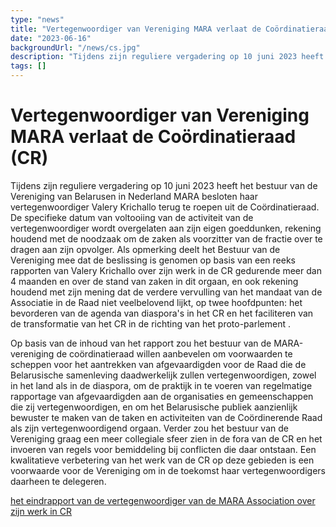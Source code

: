 ```yaml
---
type: "news"
title: "Vertegenwoordiger van Vereniging MARA verlaat de Coördinatieraad (CR)"
date: "2023-06-16"
backgroundUrl: "/news/cs.jpg"
description: "Tijdens zijn reguliere vergadering op 10 juni 2023 heeft het bestuur van de Vereniging van Belarusen in Nederland MARA besloten haar vertegenwoordiger Valery Krichallo terug te roepen uit de Coördinatieraad."
tags: []
---
```


# Vertegenwoordiger van Vereniging MARA verlaat de Coördinatieraad (CR)

Tijdens zijn reguliere vergadering op 10 juni 2023 heeft het bestuur van de Vereniging van
Belarusen in Nederland MARA besloten haar vertegenwoordiger Valery Krichallo terug te roepen
uit de Coördinatieraad. De specifieke datum van voltooiing van de activiteit van de
vertegenwoordiger wordt overgelaten aan zijn eigen goeddunken, rekening houdend met de noodzaak
om de zaken als voorzitter van de fractie over te dragen aan zijn opvolger. Als opmerking deelt
het Bestuur van de Vereniging mee dat de beslissing is genomen op basis van een reeks rapporten 
van Valery Krichallo over zijn werk in de CR gedurende meer dan 4 maanden en over de stand van
zaken in dit orgaan, en ook rekening houdend met zijn mening dat de verdere vervulling van het
mandaat van de Associatie in de Raad niet veelbelovend lijkt, op twee hoofdpunten: het bevorderen
van de agenda van diaspora's in het CR en het faciliteren van de transformatie van het CR in de
richting van het proto-parlement .

Op basis van de inhoud van het rapport zou het bestuur van de MARA-vereniging de coördinatieraad
willen aanbevelen om voorwaarden te scheppen voor het aantrekken van afgevaardigden voor de 
Raad die de Belarusische samenleving daadwerkelijk zullen vertegenwoordigen, zowel in het land 
als in de diaspora, om de praktijk in te voeren van regelmatige rapportage van afgevaardigden 
aan de organisaties en gemeenschappen die zij vertegenwoordigen, en om het Belarusische publiek
aanzienlijk bewuster te maken van de taken en activiteiten van de Coördinerende Raad als zijn 
vertegenwoordigend orgaan. Verder zou het bestuur van de Vereniging graag een meer collegiale 
sfeer zien in de fora van de CR en het invoeren van regels voor bemiddeling bij conflicten die
daar ontstaan. Een kwalitatieve verbetering van het werk van de CR op deze gebieden is een 
voorwaarde voor de Vereniging om in de toekomst haar vertegenwoordigers daarheen te delegeren.


[het eindrapport van de vertegenwoordiger van de MARA Association over zijn werk in CR](https://docs.google.com/document/d/1IoOBtsZFRoGwW_l2eJHNh-iUgR02DBJLpYrf4iuIk3U/edit)